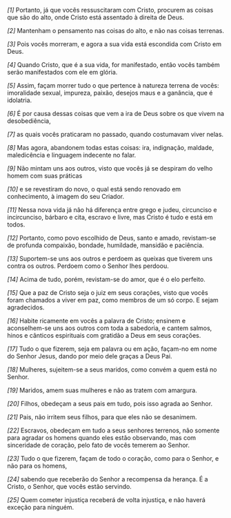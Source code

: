 *[1]* Portanto, já que vocês ressuscitaram com Cristo, procurem as coisas que são do alto, onde Cristo está assentado à direita de Deus.

*[2]* Mantenham o pensamento nas coisas do alto, e não nas coisas terrenas.

*[3]* Pois vocês morreram, e agora a sua vida está escondida com Cristo em Deus.

*[4]* Quando Cristo, que é a sua vida, for manifestado, então vocês também serão manifestados com ele em glória.

*[5]* Assim, façam morrer tudo o que pertence à natureza terrena de vocês: imoralidade sexual, impureza, paixão, desejos maus e a ganância, que é idolatria.

*[6]* É por causa dessas coisas que vem a ira de Deus sobre os que vivem na desobediência,

*[7]* as quais vocês praticaram no passado, quando costumavam viver nelas.

*[8]* Mas agora, abandonem todas estas coisas: ira, indignação, maldade, maledicência e linguagem indecente no falar.

*[9]* Não mintam uns aos outros, visto que vocês já se despiram do velho homem com suas práticas

*[10]* e se revestiram do novo, o qual está sendo renovado em conhecimento, à imagem do seu Criador.

*[11]* Nessa nova vida já não há diferença entre grego e judeu, circunciso e incircunciso, bárbaro e cita, escravo e livre, mas Cristo é tudo e está em todos.

*[12]* Portanto, como povo escolhido de Deus, santo e amado, revistam-se de profunda compaixão, bondade, humildade, mansidão e paciência.

*[13]* Suportem-se uns aos outros e perdoem as queixas que tiverem uns contra os outros. Perdoem como o Senhor lhes perdoou.

*[14]* Acima de tudo, porém, revistam-se do amor, que é o elo perfeito.

*[15]* Que a paz de Cristo seja o juiz em seus corações, visto que vocês foram chamados a viver em paz, como membros de um só corpo. E sejam agradecidos.

*[16]* Habite ricamente em vocês a palavra de Cristo; ensinem e aconselhem-se uns aos outros com toda a sabedoria, e cantem salmos, hinos e cânticos espirituais com gratidão a Deus em seus corações.

*[17]* Tudo o que fizerem, seja em palavra ou em ação, façam-no em nome do Senhor Jesus, dando por meio dele graças a Deus Pai.

*[18]* Mulheres, sujeitem-se a seus maridos, como convém a quem está no Senhor.

*[19]* Maridos, amem suas mulheres e não as tratem com amargura.

*[20]* Filhos, obedeçam a seus pais em tudo, pois isso agrada ao Senhor.

*[21]* Pais, não irritem seus filhos, para que eles não se desanimem.

*[22]* Escravos, obedeçam em tudo a seus senhores terrenos, não somente para agradar os homens quando eles estão observando, mas com sinceridade de coração, pelo fato de vocês temerem ao Senhor.

*[23]* Tudo o que fizerem, façam de todo o coração, como para o Senhor, e não para os homens,

*[24]* sabendo que receberão do Senhor a recompensa da herança. É a Cristo, o Senhor, que vocês estão servindo.

*[25]* Quem cometer injustiça receberá de volta injustiça, e não haverá exceção para ninguém.

